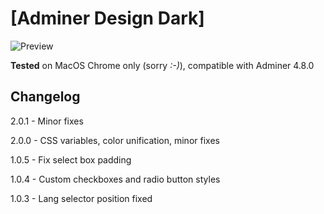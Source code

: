 # [Adminer Design Dark]

![Preview](/preview.png "Preview")

**Tested** on MacOS Chrome only (sorry _:-)_), compatible with Adminer 4.8.0

## Changelog

2.0.1 - Minor fixes

2.0.0 - CSS variables, color unification, minor fixes

1.0.5 - Fix select box padding

1.0.4 - Custom checkboxes and radio button styles

1.0.3 - Lang selector position fixed
